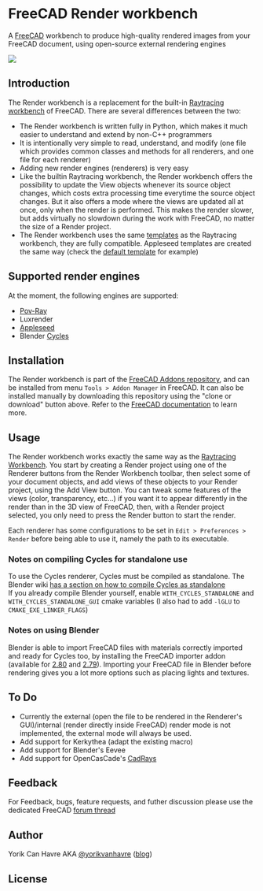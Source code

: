 # FreeCAD Render workbench

A [FreeCAD](https://www.freecadweb.org) workbench to produce high-quality rendered images from your FreeCAD document, using open-source external rendering engines

![](https://yorik.uncreated.net/images/2019/freecad-june-09.jpg)

## Introduction

The Render workbench is a replacement for the built-in [Raytracing workbench](https://www.freecadweb.org/wiki/Raytracing_Module) of FreeCAD. There are several differences between the two:

* The Render workbench is written fully in Python, which makes it much easier to understand and extend by non-C++ programmers
* It is intentionally very simple to read, understand, and modify (one file which provides common classes and methods 
for all renderers, and one file for each renderer)
* Adding new render engines (renderers) is very easy
* Like the builtin Raytracing workbench, the Render workbench offers the possibility to update the View objects whenever 
its source object changes, which costs extra processing time everytime the source object changes. But it also offers a 
mode where the views are updated all at once, only when the render is performed. This makes the render slower, but adds 
virtually no slowdown during the work with FreeCAD, no matter the size of a Render project.
* The Render workbench uses the same [templates](https://www.freecadweb.org/wiki/Raytracing_Module#Templates) as the 
Raytracing workbench, they are fully compatible. Appleseed templates are created the same way 
(check the [default template](templates/empty.appleseed) for example)

## Supported render engines

At the moment, the following engines are supported:

* [Pov-Ray](https://povray.org/)  
* Luxrender 
* [Appleseed](https://appleseedhq.net) 
* Blender [Cycles](https://www.cycles-renderer.org/) 

## Installation

The Render workbench is part of the [FreeCAD Addons repository](https://github.com/FreeCAD/FreeCAD-addons), and can be installed 
from menu `Tools > Addon Manager` in FreeCAD. It can also be installed manually by downloading this repository using the 
"clone or download" button above. Refer to the [FreeCAD documentation](https://www.freecadweb.org/wiki/How_to_install_additional_workbenches) to learn more.

## Usage

The Render workbench works exactly the same way as the [Raytracing Workbench](https://www.freecadweb.org/wiki/Raytracing_Module). 
You start by creating a Render project using one of the Renderer buttons from the Render Workbench toolbar, then select some of 
your document objects, and add views of these objects to your Render project, using the Add View button. You can tweak some 
features of the views (color, transparency, etc...) if you want it to appear differently in the render than in the 3D view 
of FreeCAD, then, with a Render project selected, you only need to press the Render button to start the render.

Each renderer has some configurations to be set in `Edit > Preferences > Render` before being able to use it, namely the path 
to its executable.

### Notes on compiling Cycles for standalone use

To use the Cycles renderer, Cycles must be compiled as standalone. 
The Blender wiki [has a section on how to compile Cycles as standalone](https://wiki.blender.org/wiki/Source/Render/Cycles/Standalone)  
If you already compile Blender yourself, enable `WITH_CYCLES_STANDALONE` and `WITH_CYCLES_STANDALONE_GUI` cmake variables 
(I also had to add `-lGLU` to `CMAKE_EXE_LINKER_FLAGS`)

### Notes on using Blender

Blender is able to import FreeCAD files with materials correctly imported and ready for Cycles too, by installing the FreeCAD 
importer addon (available for [2.80](https://gist.github.com/yorikvanhavre/680156f59e2b42df8f5f5391cae2660b) and 
[2.79](https://gist.github.com/yorikvanhavre/e873d51c8f0e307e333fe595c429ba87)). Importing your FreeCAD file in Blender before 
rendering gives you a lot more options such as placing lights and textures.

## To Do

* Currently the external (open the file to be rendered in the Renderer's GUI)/internal (render directly inside FreeCAD) render 
mode is not implemented, the external mode will always be used.
* Add support for Kerkythea (adapt the existing macro)
* Add support for Blender's Eevee
* Add support for OpenCasCade's [CadRays](https://www.opencascade.com/content/cadrays) 

## Feedback

For Feedback, bugs, feature requests, and futher discussion please use the dedicated FreeCAD [forum thread]()

## Author
Yorik Can Havre AKA [@yorikvanhavre](https://github.com/yorikvanhavre) ([blog](https://yorik.uncreated.net/))

## License